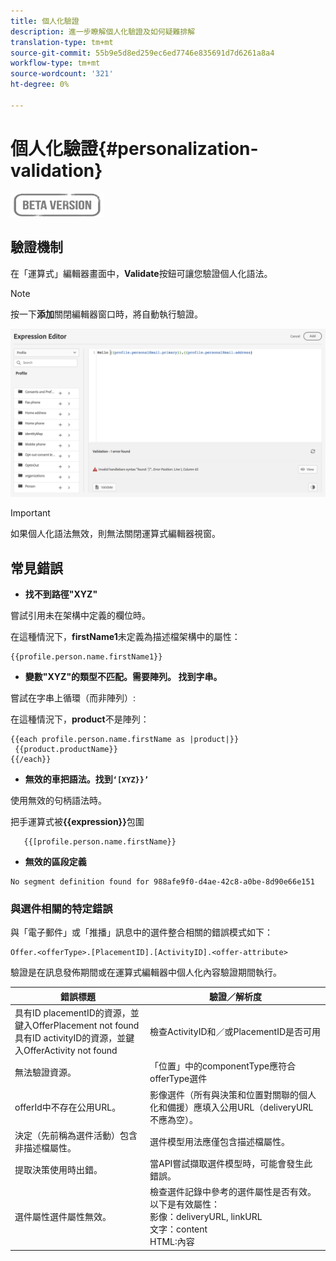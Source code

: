 ```yaml
---
title: 個人化驗證
description: 進一步瞭解個人化驗證及如何疑難排解
translation-type: tm+mt
source-git-commit: 55b9e5d8ed259ec6ed7746e835691d7d6261a8a4
workflow-type: tm+mt
source-wordcount: '321'
ht-degree: 0%

---
```


# 個人化驗證{#personalization-validation}

![](../assets/do-not-localize/badge.png)

## 驗證機制

在「運算式」編輯器畫面中，**Validate**&#x200B;按鈕可讓您驗證個人化語法。

>[!NOTE]
> 按一下&#x200B;**添加**&#x200B;關閉編輯器窗口時，將自動執行驗證。


![](assets/perso_validation1.png)

>[!IMPORTANT]
> 如果個人化語法無效，則無法關閉運算式編輯器視窗。


## 常見錯誤

* **找不到路徑&quot;XYZ&quot;**

嘗試引用未在架構中定義的欄位時。

在這種情況下，**firstName1**&#x200B;未定義為描述檔架構中的屬性：

```
{{profile.person.name.firstName1}}
```

* **變數&quot;XYZ&quot;的類型不匹配。需要陣列。 找到字串。**

嘗試在字串上循環（而非陣列）:

在這種情況下，**product**&#x200B;不是陣列：

```
{{each profile.person.name.firstName as |product|}}
 {{product.productName}}
{{/each}}
```

* **無效的車把語法。找到`‘[XYZ}}’`**

使用無效的句柄語法時。

把手運算式被&#x200B;**{{expression}}**&#x200B;包圍

```
   {{[profile.person.name.firstName}}
```

* **無效的區段定義**

```
No segment definition found for 988afe9f0-d4ae-42c8-a0be-8d90e66e151
```

### 與選件相關的特定錯誤

與「電子郵件」或「推播」訊息中的選件整合相關的錯誤模式如下：

```
Offer.<offerType>.[PlacementID].[ActivityID].<offer-attribute>
```

驗證是在訊息發佈期間或在運算式編輯器中個人化內容驗證期間執行。

<table> 
 <thead> 
  <tr> 
   <th> 錯誤標題<br /> </th> 
   <th> 驗證／解析度<br /> </th> 
  </tr> 
 </thead> 
 <tbody> 
  <tr> 
   <td>具有ID placementID的資源，並鍵入OfferPlacement not found <br/>
具有ID activityID的資源，並鍵入OfferActivity not found<br/></td> 
   <td>檢查ActivityID和／或PlacementID是否可用</td> 
  </tr> 
   <tr> 
   <td>無法驗證資源。</td> 
   <td>「位置」中的componentType應符合offerType選件</td> 
  </tr> 
   <tr> 
   <td>offerId中不存在公用URL。</td> 
   <td>影像選件（所有與決策和位置對關聯的個人化和備援）應填入公用URL（deliveryURL不應為空）。</td> 
  </tr> 
  <tr> 
   <td>決定（先前稱為選件活動）包含非描述檔屬性。</td> 
   <td>選件模型用法應僅包含描述檔屬性。</td> 
  </tr> 
  <tr> 
   <td>提取決策使用時出錯。</td> 
   <td>當API嘗試擷取選件模型時，可能會發生此錯誤。</td> 
  </tr>
  <tr> 
   <td>選件屬性選件屬性無效。</td> 
   <td>檢查選件記錄中參考的選件屬性是否有效。 以下是有效屬性：<br/>
影像：deliveryURL, linkURL<br/>
文字：content<br/>
HTML:內容<br/></td> 
  </tr> 
 </tbody> 
</table>

